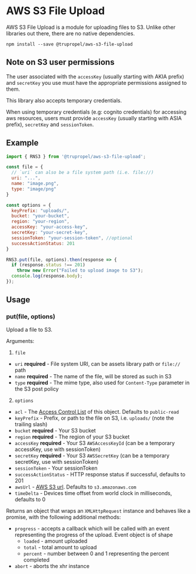 # AWS S3 File Upload

AWS S3 File Upload is a module for uploading files to S3. Unlike other libraries out there, there are no native dependencies.

```
npm install --save @trupropel/aws-s3-file-upload
```


## Note on S3 user permissions

The user associated with the `accessKey` (usually starting with AKIA prefix) and `secretKey` you use must have the appropriate permissions assigned to them.

This library also accepts temporary credentials.

 When using temporary credentials (e.g: cognito credentials) for accessing aws resources, users must provide `accessKey` (usually starting with ASIA prefix), `secretKey` and `sessionToken`.
## Example

```javascript
import { RNS3 } from '@trupropel/aws-s3-file-upload';

const file = {
  // `uri` can also be a file system path (i.e. file://)
  uri: "...",
  name: "image.png",
  type: "image/png"
}

const options = {
  keyPrefix: "uploads/",
  bucket: "your-bucket",
  region: "your-region",
  accessKey: "your-access-key",
  secretKey: "your-secret-key",
  sessionToken: "your-session-token", //optional
  successActionStatus: 201
}

RNS3.put(file, options).then(response => {
  if (response.status !== 201)
    throw new Error("Failed to upload image to S3");
  console.log(response.body);
});
```

## Usage

### put(file, options)

Upload a file to S3.

Arguments:

1. `file`
  * `uri` **required** - File system URI, can be assets library path or `file://` path
  * `name` **required** - The name of the file, will be stored as such in S3
  * `type` **required** - The mime type, also used for `Content-Type` parameter in the S3 post policy
2. `options`
  * `acl` - The [Access Control List](http://docs.aws.amazon.com/AmazonS3/latest/dev/acl-overview.html) of this object. Defaults to `public-read`
  * `keyPrefix` - Prefix, or path to the file on S3, i.e. `uploads/` (note the trailing slash)
  * `bucket` **required** - Your S3 bucket
  * `region` **required** - The region of your S3 bucket
  * `accessKey` **required** - Your S3 `AWSAccessKeyId` (can be a temporary accessKey, use with sessionToken)
  * `secretKey` **required** - Your S3 `AWSSecretKey` (can be a temporary secretKey, use with sessionToken)
  * `sessionToken` - Your sessionToken
  * `successActionStatus` - HTTP response status if successful, defaults to 201
  * `awsUrl` - [AWS S3 url](http://docs.aws.amazon.com/general/latest/gr/rande.html#s3_region). Defaults to `s3.amazonaws.com`
  * `timeDelta` - Devices time offset from world clock in milliseconds, defaults to 0

Returns an object that wraps an `XMLHttpRequest` instance and behaves like a promise, with the following additional methods:

* `progress` - accepts a callback which will be called with an event representing the progress of the upload. Event object is of shape
  * `loaded` - amount uploaded
  * `total` - total amount to upload
  * `percent` - number between 0 and 1 representing the percent completed
* `abort` - aborts the xhr instance
